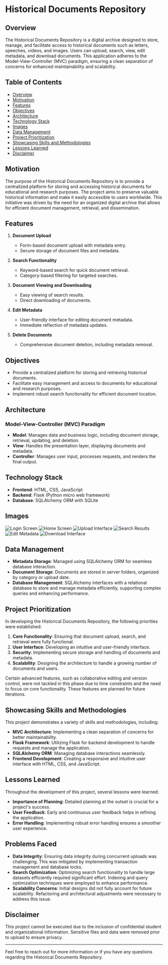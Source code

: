
# Historical Documents Repository

## Overview

The Historical Documents Repository is a digital archive designed to store, manage, and facilitate access to historical documents such as letters, speeches, videos, and images. Users can upload, search, view, edit metadata, and download documents. This application adheres to the Model-View-Controller (MVC) paradigm, ensuring a clean separation of concerns for enhanced maintainability and scalability.

## Table of Contents

- [Overview](#overview)
- [Motivation](#motivation)
- [Features](#features)
- [Objectives](#objectives)
- [Architecture](#architecture)
- [Technology Stack](#technology-stack)
- [Images](#images)
- [Data Management](#data-management)
- [Project Prioritization](#project-prioritization)
- [Showcasing Skills and Methodologies](#showcasing-skills-and-methodologies)
- [Lessons Learned](#lessons-learned)
- [Disclaimer](#disclaimer)

## Motivation

The purpose of the Historical Documents Repository is to provide a centralized platform for storing and accessing historical documents for educational and research purposes. The project aims to preserve valuable historical information and make it easily accessible to users worldwide. This initiative was driven by the need for an organized digital archive that allows for efficient document management, retrieval, and dissemination.

## Features

1. **Document Upload**
    - Form-based document upload with metadata entry.
    - Secure storage of document files and metadata.

2. **Search Functionality**
    - Keyword-based search for quick document retrieval.
    - Category-based filtering for targeted searches.

3. **Document Viewing and Downloading**
    - Easy viewing of search results.
    - Direct downloading of documents.

4. **Edit Metadata**
    - User-friendly interface for editing document metadata.
    - Immediate reflection of metadata updates.

5. **Delete Documents**
    - Comprehensive document deletion, including metadata removal.

## Objectives

- Provide a centralized platform for storing and retrieving historical documents.
- Facilitate easy management and access to documents for educational and research purposes.
- Implement robust search functionality for efficient document location.

## Architecture

### Model-View-Controller (MVC) Paradigm

- **Model**: Manages data and business logic, including document storage, retrieval, updating, and deletion.
- **View**: Handles the presentation layer, displaying documents and metadata.
- **Controller**: Manages user input, processes requests, and renders the final output.

## Technology Stack

- **Frontend**: HTML, CSS, JavaScript
- **Backend**: Flask (Python micro web framework)
- **Database**: SQLAlchemy ORM with SQLite

## Images

![Login Screen](img/login.png)
![Home Screen](img/home.png)
![Upload Interface](img/upload.png)
![Search Results](img/search.png)
![Edit Metadata](img/edit.png)
![Download Interface](img/download.png)

## Data Management

- **Metadata Storage**: Managed using SQLAlchemy ORM for seamless database interaction.
- **Document Storage**: Documents are stored in server folders, organized by category or upload date.
- **Database Management**: SQLAlchemy interfaces with a relational database to store and manage metadata efficiently, supporting complex queries and enhancing performance.

## Project Prioritization

In developing the Historical Documents Repository, the following priorities were established:

1. **Core Functionality**: Ensuring that document upload, search, and retrieval were fully functional.
2. **User Interface**: Developing an intuitive and user-friendly interface.
3. **Security**: Implementing secure storage and handling of documents and metadata.
4. **Scalability**: Designing the architecture to handle a growing number of documents and users.

Certain advanced features, such as collaborative editing and version control, were not tackled in this phase due to time constraints and the need to focus on core functionality. These features are planned for future iterations.

## Showcasing Skills and Methodologies

This project demonstrates a variety of skills and methodologies, including:

- **MVC Architecture**: Implementing a clean separation of concerns for better maintainability.
- **Flask Framework**: Utilizing Flask for backend development to handle requests and manage the application.
- **SQLAlchemy ORM**: Managing database interactions seamlessly.
- **Frontend Development**: Creating a responsive and intuitive user interface with HTML, CSS, and JavaScript.

## Lessons Learned

Throughout the development of this project, several lessons were learned:

- **Importance of Planning**: Detailed planning at the outset is crucial for a project's success.
- **User Feedback**: Early and continuous user feedback helps in refining the application.
- **Error Handling**: Implementing robust error handling ensures a smoother user experience.

## Problems Faced

- **Data Integrity**: Ensuring data integrity during concurrent uploads was challenging. This was mitigated by implementing transaction management and database locks.
- **Search Optimization**: Optimizing search functionality to handle large datasets efficiently required significant effort. Indexing and query optimization techniques were employed to enhance performance.
- **Scalability Concerns**: Initial designs did not fully account for future scalability. Refactoring and architectural adjustments were necessary to address this issue.

## Disclaimer

This project cannot be executed due to the inclusion of confidential student and organizational information. Sensitive files and data were removed prior to upload to ensure privacy.

---

Feel free to reach out for more information or if you have any questions regarding the Historical Documents Repository.
